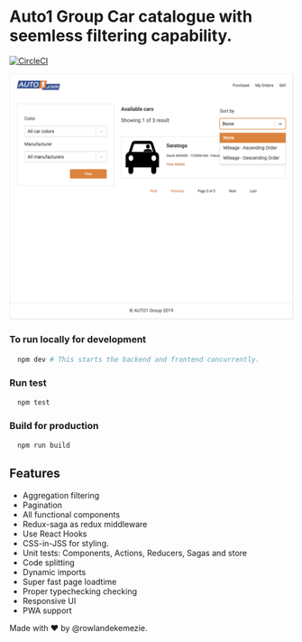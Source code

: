 # Auto1 Group Car catalogue with seemless filtering capability.

[![CircleCI](https://circleci.com/gh/rowlandekemezie/auto1/tree/master.svg?style=shield&circle-token=d3feab8a62521ec838b8cf40179b66c0d84effab)](https://circleci.com/gh/rowlandekemezie/auto1/tree/master)

![Auto screen](./src/static/auto1-screen.png)

### To run locally for development

```bash
  npm dev # This starts the backend and frontend concurrently.
```

### Run test

```bash
  npm test
```

### Build for production

```bash
  npm run build
```

## Features

- Aggregation filtering
- Pagination
- All functional components
- Redux-saga as redux middleware
- Use React Hooks
- CSS-in-JSS for styling.
- Unit tests: Components, Actions, Reducers, Sagas and store
- Code splitting
- Dynamic imports
- Super fast page loadtime
- Proper typechecking checking
- Responsive UI
- PWA support

Made with ❤️ by @rowlandekemezie.
